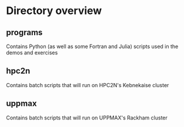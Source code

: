 # Directory overview


## programs

Contains Python (as well as some Fortran and Julia) scripts used in the demos and exercises


## hpc2n

Contains batch scripts that will run on HPC2N's Kebnekaise cluster


## uppmax 

Contains batch scripts that will run on UPPMAX's Rackham cluster



